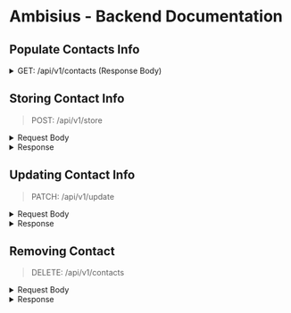 # Ambisius - Backend Documentation

## Populate Contacts Info
<details>
<summary>GET: /api/v1/contacts (Response Body)</summary>

```json
{
    "status": "OK",
    "code": 200,
    "data": [
        {
            "id": "6630eda8d2691e7e49fbe1ec",
            "firstName": "Sydney",
            "lastName": "Lehner",
            "position": "Designer",
            "phone": "541-737-8984",
            "email": "Modesta_Roberts77@hotmail.com"
        },
        {
            "id": "6630edb3d2691e7e49fbe1ed",
            "firstName": "Aletha",
            "lastName": "Wilkinson",
            "position": "Coordinator",
            "phone": "465-883-8433",
            "email": "Davin53@gmail.com"
        },
        {
            "id": "6631004c6b1c2b8566c4b626",
            "firstName": "Patsy",
            "lastName": "Rau",
            "position": "Planner",
            "phone": "884-851-3749",
            "email": "Monty_Ratke47@gmail.com"
        },
        {
            "id": "66310547ff4c8ece5adb1af8",
            "firstName": "Hassan",
            "lastName": "Gibson",
            "position": "Coordinator",
            "phone": "535-952-9937",
            "email": "Jedidiah_Hintz60@gmail.com"
        },
        {
            "id": "6631062511cea232933de349",
            "firstName": "Kenneth",
            "lastName": "Fay",
            "position": "Analyst",
            "phone": "492-592-2868",
            "email": "Therese.Zieme@gmail.com"
        }
    ]
}
```
</details>

## Storing Contact Info
>POST: /api/v1/store

<details>
<summary>Request Body</summary>

```json
{
    "payload": [
        {
            "firstName": "{{$randomFirstName}}",
            "lastName": "{{$randomLastName}}",
            "position": "{{$randomJobType}}",
            "phone": "{{$randomPhoneNumber}}",
            "email": "{{$randomEmail}}"
        },
        {
            "firstName": "{{$randomFirstName}}",
            "lastName": "{{$randomLastName}}",
            "position": "{{$randomJobType}}",
            "phone": "{{$randomPhoneNumber}}",
            "email": "{{$randomEmail}}"
        }
    ]
}
```

</details>
<details>
<summary>Response</summary>

```json
{
    "status": "OK",
    "code": "200",
    "message": {
        "storing": "2 contacts"
    }
}
```

</details>

## Updating Contact Info
>PATCH: /api/v1/update

<details>
<summary>Request Body</summary>

```json
{
    "payload": [
        {
            "id": "6630eda8d2691e7e49fbe1ec",
            "firstName": "{{$randomFirstName}}",
            "phone": "{{$randomPhoneNumber}}"
        },
        {
            "id": "6630edb3d2691e7e49fbe1ed",
            "email": "{{$randomEmail}}",
            "position": "{{$randomJobTitle}}"
        }
    ]
}
```

</details>
<details>
<summary>Response</summary>

```json
{
    "status": "OK",
    "code": 200,
    "details": [
        {
            "id": "6630eda8d2691e7e49fbe1ec",
            "firstName": "Esther",
            "phone": "883-853-8432"
        },
        {
            "id": "6630edb3d2691e7e49fbe1ed",
            "email": "Amalia.Denesik21@yahoo.com",
            "position": "Product Paradigm Orchestrator"
        }
    ]
}
```

</details>

## Removing Contact
>DELETE: /api/v1/contacts

<details>
<summary>Request Body</summary>

```json
{
    "ids": [
        "6631e6fb6aa21d0ff0aea31b", 
        "6631e6fb6aa21d0ff0aea31a", 
        "6631e6c16aa21d0ff0aea319"
    ]
}
```

</details>
<details>
<summary>Response</summary>

```json
{
    "status": "OK",
    "code": 200,
    "message": {
        "removing": "3 contacts"
    }
}
```

</details>